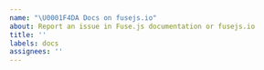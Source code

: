 ```yaml
---
name: "\U0001F4DA Docs on fusejs.io"
about: Report an issue in Fuse.js documentation or fusejs.io
title: ''
labels: docs
assignees: ''
---
```


<!--
Love Fuse.js? Please consider supporting:

👉https://github.com/sponsors/krisk
👉https://www.patreon.com/krisk
👉https://www.paypal.com/paypalme2/kirorisk
-->
